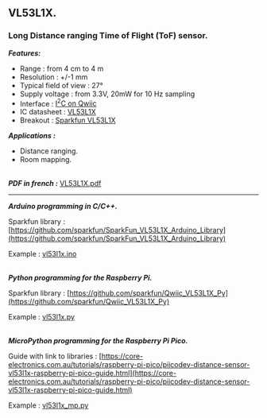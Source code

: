 ## VL53L1X.
### Long Distance ranging Time of Flight (ToF) sensor.
***Features:***

- Range : from 4 cm to 4 m
- Resolution :  +/-1 mm
- Typical field of view : 27°
- Supply voltage : from 3.3V, 20mW for 10 Hz sampling
- Interface : [I<sup>2</sup>C on Qwiic](https://www.sparkfun.com/qwiic)
- IC datasheet : [VL53L1X](https://cdn.sparkfun.com/assets/8/9/9/a/6/VL53L0X_DS.pdf)
- Breakout : [Sparkfun VL53L1X](https://www.sparkfun.com/products/14722)

***Applications :***

- Distance ranging.
- Room mapping.


\
***PDF in french :*** [VL53L1X.pdf](VL53L1X.pdf)

-----
***Arduino programming in C/C++.***

Sparkfun library : [https://github.com/sparkfun/SparkFun_VL53L1X_Arduino_Library](https://github.com/sparkfun/SparkFun_VL53L1X_Arduino_Library)

Example : [vl53l1x.ino](vl53l1x.ino)

\
***Python programming for the Raspberry Pi.***

Sparkfun library : [https://github.com/sparkfun/Qwiic_VL53L1X_Py](https://github.com/sparkfun/Qwiic_VL53L1X_Py)

Example : [vl53l1x.py](vl53l1x.py)

\
***MicroPython programming for the Raspberry Pi Pico.***

Guide with link to libraries : [https://core-electronics.com.au/tutorials/raspberry-pi-pico/piicodev-distance-sensor-vl53l1x-raspberry-pi-pico-guide.html](https://core-electronics.com.au/tutorials/raspberry-pi-pico/piicodev-distance-sensor-vl53l1x-raspberry-pi-pico-guide.html)

Example : [vl53l1x_mp.py](vl53l1x_mp.py)
